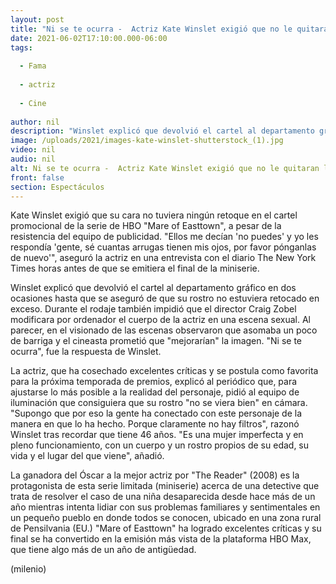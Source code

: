 ```yaml
---
layout: post
title: "Ni se te ocurra -  Actriz Kate Winslet exigió que no le quitaran las arrugas en publicidad de serie HBO"
date: 2021-06-02T17:10:00.000-06:00
tags:
  
  - Fama
  
  - actriz
  
  - Cine
  
author: nil
description: "Winslet explicó que devolvió el cartel al departamento gráfico en dos ocasiones hasta que se aseguró de que su rostro no estuviera retocado en exceso. "
image: /uploads/2021/images-kate-winslet-shutterstock_(1).jpg
video: nil
audio: nil
alt: Ni se te ocurra -  Actriz Kate Winslet exigió que no le quitaran las arrugas en publicidad de serie HBO
front: false
section: Espectáculos
---
```


Kate Winslet exigió que su cara no tuviera ningún retoque en el cartel promocional de la serie de HBO "Mare of Easttown", a pesar de la resistencia del equipo de publicidad. "Ellos me decían 'no puedes' y yo les respondía 'gente, sé cuantas arrugas tienen mis ojos, por favor pónganlas de nuevo'", aseguró la actriz en una entrevista con el diario The New York Times horas antes de que se emitiera el final de la miniserie. 

Winslet explicó que devolvió el cartel al departamento gráfico en dos ocasiones hasta que se aseguró de que su rostro no estuviera retocado en exceso. Durante el rodaje también impidió que el director Craig Zobel modificara por ordenador el cuerpo de la actriz en una escena sexual. Al parecer, en el visionado de las escenas observaron que asomaba un poco de barriga y el cineasta prometió que "mejorarían" la imagen. "Ni se te ocurra", fue la respuesta de Winslet. 

La actriz, que ha cosechado excelentes críticas y se postula como favorita para la próxima temporada de premios, explicó al periódico que, para ajustarse lo más posible a la realidad del personaje, pidió al equipo de iluminación que consiguiera que su rostro "no se viera bien" en cámara. "Supongo que por eso la gente ha conectado con este personaje de la manera en que lo ha hecho. Porque claramente no hay filtros", razonó Winslet tras recordar que tiene 46 años. "Es una mujer imperfecta y en pleno funcionamiento, con un cuerpo y un rostro propios de su edad, su vida y el lugar del que viene", añadió. 

La ganadora del Óscar a la mejor actriz por "The Reader" (2008) es la protagonista de esta serie limitada (miniserie) acerca de una detective que trata de resolver el caso de una niña desaparecida desde hace más de un año mientras intenta lidiar con sus problemas familiares y sentimentales en un pequeño pueblo en donde todos se conocen, ubicado en una zona rural de Pensilvania (EU.) "Mare of Easttown" ha logrado excelentes críticas y su final se ha convertido en la emisión más vista de la plataforma HBO Max, que tiene algo más de un año de antigüedad.


(milenio)